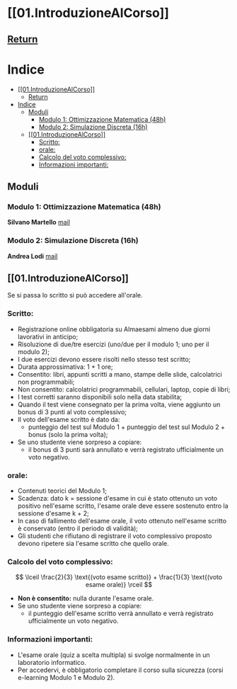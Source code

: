 # [[01.IntroduzioneAlCorso]]

[Return](./README.md)
---

# Indice

- [\[\[01.IntroduzioneAlCorso\]\]](#01introduzionealcorso)
  - [Return](#return)
- [Indice](#indice)
  - [Moduli](#moduli)
    - [Modulo 1: Ottimizzazione Matematica (48h)](#modulo-1-ottimizzazione-matematica-48h)
    - [Modulo 2: Simulazione Discreta (16h)](#modulo-2-simulazione-discreta-16h)
  - [\[\[01.IntroduzioneAlCorso\]\]](#01introduzionealcorso-1)
    - [Scritto:](#scritto)
    - [orale:](#orale)
    - [Calcolo del voto complessivo:](#calcolo-del-voto-complessivo)
    - [Informazioni importanti:](#informazioni-importanti)

## Moduli

### Modulo 1: Ottimizzazione Matematica (48h)
**Silvano Martello** [mail](silvano.martello@unibo.it)

### Modulo 2: Simulazione Discreta (16h)
**Andrea Lodi** [mail](andrea.lodi@unibo.it)

## [[01.IntroduzioneAlCorso]]

Se si passa lo scritto si può accedere all'orale.

### Scritto:
- Registrazione online obbligatoria su Almaesami almeno due giorni lavorativi in anticipo;
- Risoluzione di due/tre esercizi (uno/due per il modulo 1; uno per il modulo 2);
- I due esercizi devono essere risolti nello stesso test scritto;
- Durata approssimativa: 1 + 1 ore;
- Consentito: libri, appunti scritti a mano, stampe delle slide, calcolatrici non programmabili;
- Non consentito: calcolatrici programmabili, cellulari, laptop, copie di libri;
- I test corretti saranno disponibili solo nella data stabilita;
- Quando il test viene consegnato per la prima volta, viene aggiunto un bonus di 3 punti al voto complessivo;
- Il voto dell'esame scritto è dato da:
  - punteggio del test sul Modulo 1 + punteggio del test sul Modulo 2 + bonus (solo la prima volta);
- Se uno studente viene sorpreso a copiare:
  - il bonus di 3 punti sarà annullato e verrà registrato ufficialmente un voto negativo.

### orale:
- Contenuti teorici del Modulo 1;
- Scadenza: dato k = sessione d'esame in cui è stato ottenuto un voto positivo nell'esame scritto, l'esame orale deve essere sostenuto entro la sessione d'esame k + 2;
- In caso di fallimento dell'esame orale, il voto ottenuto nell'esame scritto è conservato (entro il periodo di validità);
- Gli studenti che rifiutano di registrare il voto complessivo proposto devono ripetere sia l'esame scritto che quello orale.

### Calcolo del voto complessivo:
$$ \lceil \frac{2}{3} \text{(voto esame scritto)} + \frac{1}{3} \text{(voto esame orale)} \rceil $$

- **Non è consentito:** nulla durante l'esame orale.
- Se uno studente viene sorpreso a copiare:
  - il punteggio dell'esame scritto verrà annullato e verrà registrato ufficialmente un voto negativo.

### Informazioni importanti:
- L'esame orale (quiz a scelta multipla) si svolge normalmente in un laboratorio informatico.
- Per accedervi, è obbligatorio completare il corso sulla sicurezza (corsi e-learning Modulo 1 e Modulo 2).


